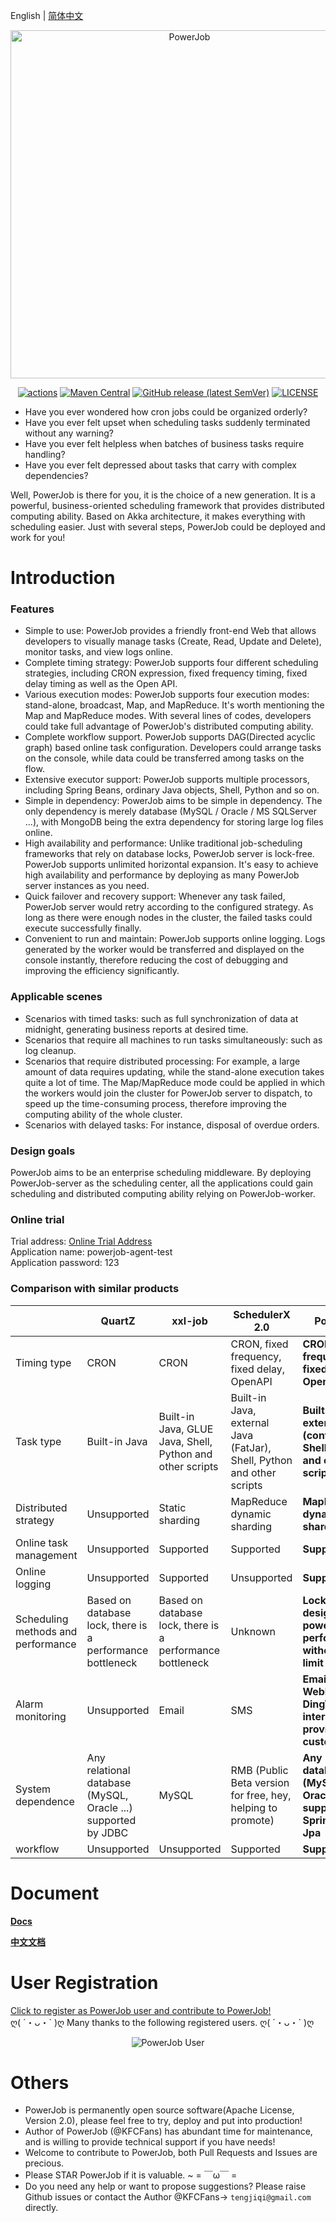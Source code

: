 English | [简体中文](./README_zhCN.md)

<p align="center">
<img src="https://raw.githubusercontent.com/KFCFans/PowerJob/master/others/images/logo.png" alt="PowerJob" title="PowerJob" width="557"/>
</p>

<p align="center">
<a href="https://github.com/PowerJob/PowerJob/actions"><img src="https://github.com/PowerJob/PowerJob/workflows/Java%20CI%20with%20Maven/badge.svg?branch=master" alt="actions"></a>
<a href="https://search.maven.org/search?q=com.github.kfcfans"><img alt="Maven Central" src="https://img.shields.io/maven-central/v/com.github.kfcfans/powerjob-worker"></a>
<a href="https://github.com/PowerJob/PowerJob/releases"><img alt="GitHub release (latest SemVer)" src="https://img.shields.io/github/v/release/kfcfans/powerjob?color=%23E59866"></a>
<a href="https://github.com/PowerJob/PowerJob/blob/master/LICENSE"><img src="https://img.shields.io/github/license/KFCFans/PowerJob" alt="LICENSE"></a>
</p>

- Have you ever wondered how cron jobs could be organized orderly? 
- Have you ever felt upset when scheduling tasks suddenly terminated without any warning?
- Have you ever felt helpless when batches of business tasks require handling?
- Have you ever felt depressed about tasks that carry with complex dependencies?

Well, PowerJob is there for you, it is the choice of a new generation. It is a powerful, business-oriented scheduling framework that provides distributed computing ability. Based on Akka architecture, it makes everything with scheduling easier. Just with several steps, PowerJob could be deployed and work for you!

# Introduction

### Features
-   Simple to use: PowerJob provides a friendly front-end Web that allows developers to visually manage tasks (Create, Read, Update and Delete), monitor tasks, and view logs online.
-   Complete timing strategy:  PowerJob supports four different scheduling strategies, including CRON expression, fixed frequency timing, fixed delay timing as well as the Open API.
-   Various execution modes: PowerJob supports four execution modes: stand-alone, broadcast, Map, and MapReduce. It's worth mentioning the Map and MapReduce modes. With several lines of codes, developers could take full advantage of PowerJob's distributed computing ability.
-   Complete workflow support. PowerJob supports DAG(Directed acyclic graph) based online task configuration. Developers could arrange tasks on the console, while data could be transferred among tasks on the flow.
-   Extensive executor support: PowerJob supports multiple processors, including Spring Beans, ordinary Java objects, Shell, Python and so on.
-   Simple in dependency: PowerJob aims to be simple in dependency. The only dependency is merely database (MySQL / Oracle / MS SQLServer ...), with MongoDB being the extra dependency for storing large log files online.
-   High availability and performance: Unlike traditional job-scheduling frameworks that rely on database locks, PowerJob server is lock-free. PowerJob supports unlimited horizontal expansion. It's easy to achieve high availability and performance by deploying as many PowerJob server instances as you need.
-   Quick failover and recovery support: Whenever any task failed, PowerJob server would retry according to the configured strategy. As long as there were enough nodes in the cluster, the failed tasks could execute successfully finally.
-   Convenient to run and maintain: PowerJob supports online logging. Logs generated by the worker would be transferred and displayed on the console instantly, therefore reducing the cost of debugging and improving the efficiency significantly.

### Applicable scenes

-   Scenarios with timed tasks: such as full synchronization of data at midnight, generating business reports at desired time.
-   Scenarios that require all machines to run tasks simultaneously: such as log cleanup.
-   Scenarios that require distributed processing: For example, a large amount of data requires updating, while the stand-alone execution takes quite a lot of time. The Map/MapReduce mode could be applied in which the workers would join the cluster for PowerJob server to dispatch, to speed up the time-consuming process, therefore improving the computing ability of the whole cluster.
-   Scenarios with delayed tasks: For instance, disposal of overdue orders.

### Design goals

PowerJob aims to be an enterprise scheduling middleware. By deploying PowerJob-server as the scheduling center,
all the applications could gain scheduling and distributed computing ability relying on PowerJob-worker.

### Online trial

Trial address: [Online Trial Address](http://try.powerjob.tech/)  
Application name: powerjob-agent-test  
Application password: 123

### Comparison with similar products

|                                    | QuartZ                                                    | xxl-job                                                   | SchedulerX 2.0                                               | PowerJob                                                |
| ---------------------------------- | --------------------------------------------------------- | --------------------------------------------------------- | ------------------------------------------------------------ | ------------------------------------------------------------ |
| Timing type                        | CRON                                                      | CRON                                                      | CRON, fixed frequency, fixed delay, OpenAPI                  | **CRON, fixed frequency, fixed delay, OpenAPI**                  |
| Task type                          | Built-in Java                                             | Built-in Java, GLUE Java, Shell, Python and other scripts | Built-in Java, external Java (FatJar), Shell, Python and other scripts | **Built-in Java, external Java (container), Shell, Python and other scripts** |
| Distributed strategy               | Unsupported                                               | Static sharding                                           | MapReduce dynamic sharding                                   | **MapReduce dynamic sharding**                                   |
| Online task management             | Unsupported                                               | Supported                                                 | Supported                                                    | **Supported**                                                  |
| Online logging                     | Unsupported                                               | Supported                                                 | Unsupported                                                  | **Supported**                                                      |
| Scheduling methods and performance | Based on database lock, there is a performance bottleneck | Based on database lock, there is a performance bottleneck | Unknown                                                      | **Lock-free design, powerful performance without upper limit**   |
| Alarm monitoring                   | Unsupported                                               | Email                                                      | SMS                                                         | **Email, WebHook, DingTalk. An interface is provided for customization.** |
| System dependence                  | Any relational database (MySQL, Oracle ...) supported by JDBC      | MySQL                                            | RMB (Public Beta version for free, hey, helping to promote) | **Any relational database (MySQL, Oracle ...) supported by Spring Data Jpa** |
| workflow                           | Unsupported                                               | Unsupported                                               | Supported                                                    | **Supported**               |
 
# Document
**[Docs](https://www.yuque.com/powerjob/en/introduce)**

**[中文文档](https://www.yuque.com/powerjob/product)**

# User Registration
[Click to register as PowerJob user and contribute to PowerJob!](https://github.com/PowerJob/PowerJob/issues/6)  
ღ( ´・ᴗ・\` )ღ Many thanks to the following registered users. ღ( ´・ᴗ・\` )ღ
<p style="text-align: center">
<img src="https://raw.githubusercontent.com/KFCFans/PowerJob/master/others/images/user.png" alt="PowerJob User" title="PowerJob User"/>
</p>


# Others

-   PowerJob is permanently open source software(Apache License, Version 2.0), please feel free to try, deploy and put into production! 
-   Author of PowerJob (@KFCFans) has abundant time for maintenance, and is willing to provide technical support if you have needs!
-   Welcome to contribute to PowerJob, both Pull Requests and Issues are precious. 
-   Please STAR PowerJob if it is valuable. ~ = ￣ω￣ =
-   Do you need any help or want to propose suggestions? Please raise Github issues or contact the Author @KFCFans-> `tengjiqi@gmail.com` directly.